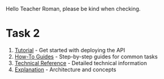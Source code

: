 Hello Teacher Roman, please be kind when checking.

# Task 2

1. [Tutorial](docs/Task2/tutorial.md) - Get started with deploying the API
2. [How-To Guides](docs/Task2/howto.md) - Step-by-step guides for common tasks
3. [Technical Reference](docs/Task2/reference.md) - Detailed technical information
4. [Explanation](docs/Task2/explanation.md) - Architecture and concepts

